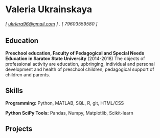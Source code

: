 Valeria Ukrainskaya
======
###### [ ukrlera96@gmail.com ] . [ 79603559580 ]

Education
---------
**Preschool education, Faculty of Pedagogical and Special Needs Education in Saratov State University** (2014-2018)
The objects of professional activity are education, upbringing, individual and personal development and health of preschool children, pedagogical support of children and parents.

Skills
------
**Programming:** Python, MATLAB, SQL, R, git, HTML/CSS

**Python SciPy Tools:** Pandas, Numpy, Matplotlib, Scikit-learn

Projects
--------
